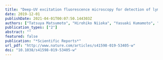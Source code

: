 ```yaml
---
title: "Deep-UV excitation fluorescence microscopy for detection of lymph node metastasis using deep neural network"
date: 2019-12-01
publishDate: 2021-04-01T00:07:50.144303Z
authors: ["Tatsuya Matsumoto", "Hirohiko Niioka", "Yasuaki Kumamoto", "Junya Sato", "Osamu Inamori", "Ryuta Nakao", "Yoshinori Harada", "Eiichi Konishi", "Eigo Otsuji", "Hideo Tanaka", "Jun Miyake", "Tetsuro Takamatsu"]
publication_types: ["2"]
abstract: ""
featured: false
publication: "*Scientific Reports*"
url_pdf: "http://www.nature.com/articles/s41598-019-53405-w"
doi: "10.1038/s41598-019-53405-w"
---
```


